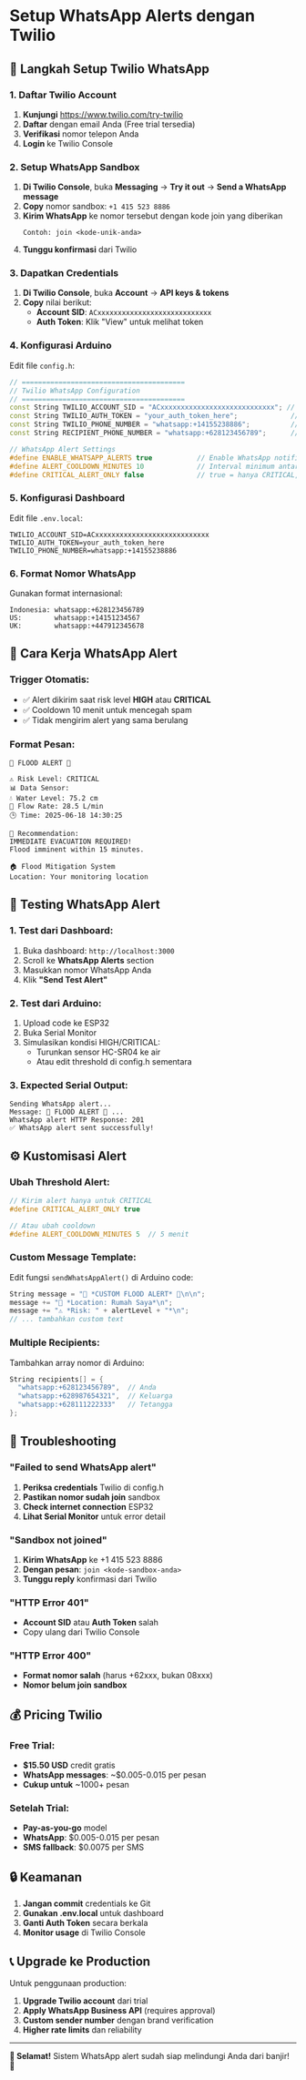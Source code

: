 # Setup WhatsApp Alerts dengan Twilio

## 🚨 **Langkah Setup Twilio WhatsApp**

### **1. Daftar Twilio Account**

1. **Kunjungi** https://www.twilio.com/try-twilio
2. **Daftar** dengan email Anda (Free trial tersedia)
3. **Verifikasi** nomor telepon Anda
4. **Login** ke Twilio Console

### **2. Setup WhatsApp Sandbox**

1. **Di Twilio Console**, buka **Messaging** → **Try it out** → **Send a WhatsApp message**
2. **Copy** nomor sandbox: `+1 415 523 8886`
3. **Kirim WhatsApp** ke nomor tersebut dengan kode join yang diberikan
   ```
   Contoh: join <kode-unik-anda>
   ```
4. **Tunggu konfirmasi** dari Twilio

### **3. Dapatkan Credentials**

1. **Di Twilio Console**, buka **Account** → **API keys & tokens**
2. **Copy** nilai berikut:
   - **Account SID**: `ACxxxxxxxxxxxxxxxxxxxxxxxxxxxx`
   - **Auth Token**: Klik "View" untuk melihat token

### **4. Konfigurasi Arduino**

Edit file `config.h`:
```cpp
// ========================================
// Twilio WhatsApp Configuration  
// ========================================
const String TWILIO_ACCOUNT_SID = "ACxxxxxxxxxxxxxxxxxxxxxxxxxxxx"; // Ganti dengan Account SID Anda
const String TWILIO_AUTH_TOKEN = "your_auth_token_here";             // Ganti dengan Auth Token Anda
const String TWILIO_PHONE_NUMBER = "whatsapp:+14155238886";          // Nomor Twilio Sandbox
const String RECIPIENT_PHONE_NUMBER = "whatsapp:+628123456789";      // Nomor WhatsApp Anda

// WhatsApp Alert Settings
#define ENABLE_WHATSAPP_ALERTS true           // Enable WhatsApp notifications
#define ALERT_COOLDOWN_MINUTES 10             // Interval minimum antar alert (menit)
#define CRITICAL_ALERT_ONLY false             // true = hanya CRITICAL, false = HIGH + CRITICAL
```

### **5. Konfigurasi Dashboard**

Edit file `.env.local`:
```env
TWILIO_ACCOUNT_SID=ACxxxxxxxxxxxxxxxxxxxxxxxxxxxx
TWILIO_AUTH_TOKEN=your_auth_token_here
TWILIO_PHONE_NUMBER=whatsapp:+14155238886
```

### **6. Format Nomor WhatsApp**

Gunakan format internasional:
```
Indonesia: whatsapp:+628123456789
US:        whatsapp:+14151234567
UK:        whatsapp:+447912345678
```

## 📱 **Cara Kerja WhatsApp Alert**

### **Trigger Otomatis:**
- ✅ Alert dikirim saat risk level **HIGH** atau **CRITICAL**
- ✅ Cooldown 10 menit untuk mencegah spam
- ✅ Tidak mengirim alert yang sama berulang

### **Format Pesan:**
```
🚨 FLOOD ALERT 🚨

⚠️ Risk Level: CRITICAL
📊 Data Sensor:
💧 Water Level: 75.2 cm
🌊 Flow Rate: 28.5 L/min
🕒 Time: 2025-06-18 14:30:25

📝 Recommendation:
IMMEDIATE EVACUATION REQUIRED! 
Flood imminent within 15 minutes.

🏠 Flood Mitigation System
Location: Your monitoring location
```

## 🧪 **Testing WhatsApp Alert**

### **1. Test dari Dashboard:**
1. Buka dashboard: `http://localhost:3000`
2. Scroll ke **WhatsApp Alerts** section
3. Masukkan nomor WhatsApp Anda
4. Klik **"Send Test Alert"**

### **2. Test dari Arduino:**
1. Upload code ke ESP32
2. Buka Serial Monitor
3. Simulasikan kondisi HIGH/CRITICAL:
   - Turunkan sensor HC-SR04 ke air
   - Atau edit threshold di config.h sementara

### **3. Expected Serial Output:**
```
Sending WhatsApp alert...
Message: 🚨 FLOOD ALERT 🚨 ...
WhatsApp alert HTTP Response: 201
✅ WhatsApp alert sent successfully!
```

## ⚙️ **Kustomisasi Alert**

### **Ubah Threshold Alert:**
```cpp
// Kirim alert hanya untuk CRITICAL
#define CRITICAL_ALERT_ONLY true

// Atau ubah cooldown
#define ALERT_COOLDOWN_MINUTES 5  // 5 menit
```

### **Custom Message Template:**
Edit fungsi `sendWhatsAppAlert()` di Arduino code:
```cpp
String message = "🚨 *CUSTOM FLOOD ALERT* 🚨\n\n";
message += "📍 *Location: Rumah Saya*\n";
message += "⚠️ *Risk: " + alertLevel + "*\n";
// ... tambahkan custom text
```

### **Multiple Recipients:**
Tambahkan array nomor di Arduino:
```cpp
String recipients[] = {
  "whatsapp:+628123456789",  // Anda
  "whatsapp:+628987654321",  // Keluarga
  "whatsapp:+628111222333"   // Tetangga
};
```

## 🔧 **Troubleshooting**

### **"Failed to send WhatsApp alert"**
1. **Periksa credentials** Twilio di config.h
2. **Pastikan nomor sudah join** sandbox
3. **Check internet connection** ESP32
4. **Lihat Serial Monitor** untuk error detail

### **"Sandbox not joined"**
1. **Kirim WhatsApp** ke +1 415 523 8886
2. **Dengan pesan**: `join <kode-sandbox-anda>`
3. **Tunggu reply** konfirmasi dari Twilio

### **"HTTP Error 401"**
- **Account SID** atau **Auth Token** salah
- Copy ulang dari Twilio Console

### **"HTTP Error 400"**
- **Format nomor salah** (harus +62xxx, bukan 08xxx)
- **Nomor belum join sandbox**

## 💰 **Pricing Twilio**

### **Free Trial:**
- **$15.50 USD** credit gratis
- **WhatsApp messages**: ~$0.005-0.015 per pesan
- **Cukup untuk** ~1000+ pesan

### **Setelah Trial:**
- **Pay-as-you-go** model
- **WhatsApp**: $0.005-0.015 per pesan
- **SMS fallback**: $0.0075 per SMS

## 🔒 **Keamanan**

1. **Jangan commit** credentials ke Git
2. **Gunakan .env.local** untuk dashboard
3. **Ganti Auth Token** secara berkala
4. **Monitor usage** di Twilio Console

## 📞 **Upgrade ke Production**

Untuk penggunaan production:
1. **Upgrade Twilio account** dari trial
2. **Apply WhatsApp Business API** (requires approval)
3. **Custom sender number** dengan brand verification
4. **Higher rate limits** dan reliability

---

**🎉 Selamat!** Sistem WhatsApp alert sudah siap melindungi Anda dari banjir! 💪
